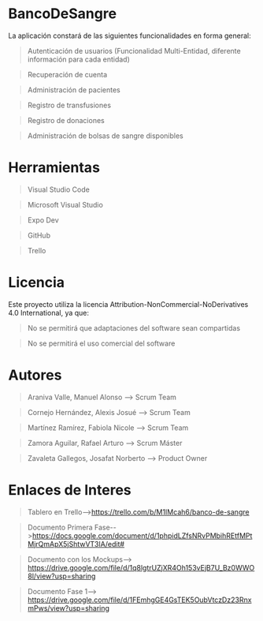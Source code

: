 # BancoDeSangre
La aplicación constará de las siguientes funcionalidades en forma general:

>Autenticación de usuarios (Funcionalidad Multi-Entidad, diferente información para cada entidad)

>Recuperación de cuenta

>Administración de pacientes

>Registro de transfusiones

>Registro de donaciones

>Administración de bolsas de sangre disponibles


# Herramientas
>Visual Studio Code

>Microsoft Visual Studio

>Expo Dev

>GitHub

>Trello

# Licencia
Este proyecto utiliza la licencia Attribution-NonCommercial-NoDerivatives 4.0 International, ya que:

>No se permitirá que adaptaciones del software sean compartidas

>No se permitirá el uso comercial del software


# Autores
>Araniva Valle, Manuel Alonso --> Scrum Team

>Cornejo Hernández, Alexis Josué --> Scrum Team

>Martínez Ramírez, Fabiola Nicole --> Scrum Team

>Zamora Aguilar, Rafael Arturo --> Scrum Máster

>Zavaleta Gallegos, Josafat Norberto --> Product Owner

# Enlaces de Interes 
>Tablero en Trello-->https://trello.com/b/M1IMcah6/banco-de-sangre

>Documento Primera Fase-->https://docs.google.com/document/d/1phpidLZfsNRvPMbihREtfMPtMjrQmApX5jShtwVT3lA/edit#

>Documento con los Mockups--> https://drive.google.com/file/d/1q8lgtrUZjXR4Oh153vEjB7U_Bz0WWO8l/view?usp=sharing

>Documento Fase 1--> https://drive.google.com/file/d/1FEmhgGE4GsTEK5OubVtczDz23RnxmPws/view?usp=sharing
